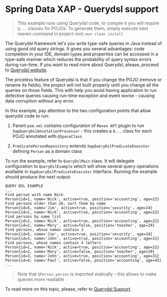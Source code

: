 Spring Data XAP - Querydsl support
==================================

> This example runs using Querydsl code, to compile it you will require `Q...` classes for POJOs. To generate them, simply execute next maven command in project root: `mvn clean install`

The Querydsl framework let's you write type-safe queries in Java instead of using good old query strings. It gives you several advantages: code completion in your IDE, domain types and properties can be accessed in a type-safe manner which reduces the probability of query syntax errors during run-time. If you want to read more about Querydsl, please, proceed to [Querydsl website](http://www.querydsl.com/).

The priceless feature of Querydsl is that if you change the POJO (remove or rename its fields), the project will not built properly until you change all the queries on those fields. This with help you avoid having application to run defective queries causing run-time exception and event worse - causing data corruption without any error.

In this example, pay attention to the two configuration points that allow querydsl code to run:

1. Parent `pom.xml` contains configuration of `Maven APT` plugin to run `XapQueryDslAnnotationProcessor` - this creates a `Q...` class for each POJO annotated with `@SpaceClass`

2. `PredicatePersonRepository` extends `XapQueryDslPredicateExecutor` defining `Person` as a domain class

To run the example, refer to `QueryDslMain` class. It will delegate configuration to `QueryDslExample` which will show several query operations available in `XapQueryDslPredicateExecutor` interface. Running the example should produce the next output:

```
QUERY DSL EXAMPLE
...
Find person with name Nick
Person{id=1, name='Nick', active=true, position='accounting', age=22}
Find persons older than 26, sort them by name
Person{id=5, name='Jim', active=true, position='security', age=24}
Person{id=1, name='Nick', active=true, position='accounting', age=22}
Find persons by name list
Person{id=1, name='Nick', active=true, position='accounting', age=22}
Person{id=2, name='Mary', active=false, position='teacher', age=29}
Find persons, whose names contain J
Person{id=5, name='Jim', active=true, position='security', age=24}
Person{id=3, name='John', active=true, position='accounting', age=31}
Find persons, whose names contain 4 letters
Person{id=1, name='Nick', active=true, position='accounting', age=22}
Person{id=2, name='Mary', active=false, position='teacher', age=29}
Person{id=3, name='John', active=true, position='accounting', age=31}
Person{id=4, name='Paul', active=false, position='accounting', age=43}
...
```

> Note that `QPerson.person` is imported statically - this allows to make queries more readable

To read more on this topic, please, refer to [Querydsl Support](https://github.com/Gigaspaces/xap-spring-data/wiki/Reference-Documentation#querydsl).